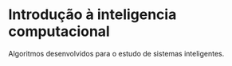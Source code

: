 # Introdução à inteligencia computacional 

Algoritmos desenvolvidos para o estudo de sistemas inteligentes.
